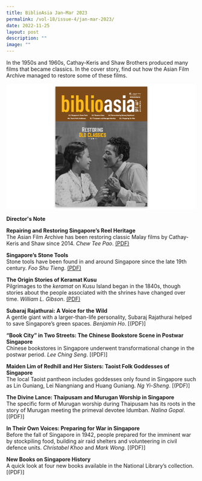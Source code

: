 ```yaml
---
title: BiblioAsia Jan–Mar 2023
permalink: /vol-18/issue-4/jan-mar-2023/
date: 2022-11-25
layout: post
description: ""
image: ""
---
```

In the 1950s and 1960s, Cathay-Keris and Shaw Brothers produced many films that became classics. In the cover story, find out how the Asian Film Archive managed to restore some of these films.

<img src="/images/Vol%2018%20Issue%204/Biblioasia_18_4_cover.png">

<a style="text-decoration: none; font-weight: bold;" href="/vol-18/issue-4/jan-to-mar-2023/director-note/">Director's Note</a>

<a style="text-decoration: none; font-weight: bold;" href="/vol-18/issue-4/jan-mar-2023/asian-film-archive-restoration/">Repairing and Restoring Singapore’s Reel Heritage</a><br>The Asian Film Archive has been restoring classic Malay films by Cathay-Keris and Shaw since 2014. *Chew Tee Pao*. [(PDF)](/files/pdf/Vol%2018/Issue%204/BiblioAsia_18_4_FA_AsianFilm.pdf)

<a style="text-decoration: none; font-weight: bold;" href="/vol-18/issue-4/jan-mar-2023/stone-tools-singapore">Singapore’s Stone Tools </a><br>Stone tools have been found in and around Singapore since the late 19th century. *Foo Shu Tieng*.
 [(PDF)](/files/pdf/Vol%2018/Issue%204/BiblioAsia_18_4_FA_StoneTools.pdf)
 
 <a style="text-decoration: none; font-weight: bold;" href="/vol-18/issue-4/jan-mar-2023/shrines-keramat-kusu/">The Origin Stories of Keramat Kusu</a><br>Pilgrimages to the *keramat* on Kusu Island began in the 1840s, though stories about the people associated with the shrines have changed over time. *William L. Gibson*. [(PDF)](/files/pdf/Vol%2018/Issue%204/BiblioAsia_18_4_FA_StoneTools.pdf)
 
<a style="text-decoration: none; font-weight: bold;" href="/vol-18/issue-4/jan-mar-2023/subaraj-rajathurai-nature/">Subaraj Rajathurai: A Voice for the Wild</a><br>A gentle giant with a larger-than-life personality, Subaraj Rajathurai helped to save Singapore’s green spaces. *Benjamin Ho*. [(PDF)]

<a style="text-decoration: none; font-weight: bold;" href="/vol-18/issue-4/jan-mar-2023/postwar-chinese-bookstores/">“Book City” in Two Streets: The Chinese Bookstore Scene in Postwar Singapore</a><br>Chinese bookstores in Singapore underwent transformational change in the postwar period. *Lee Ching Seng*. [(PDF)]

<a style="text-decoration: none; font-weight: bold;" href="/vol-18/issue-4/jan-mar-2023/taoist-folk-goddesses-singapore/">Maiden Lim of Redhill and Her Sisters: Taoist Folk Goddesses of Singapore</a><br>The local Taoist pantheon includes goddesses only found in Singapore such as Lin Guniang, Lei Niangniang and Huang Guniang. *Ng Yi-Sheng*. [(PDF)]

<a style="text-decoration: none; font-weight: bold;" href="/vol-18/issue-4/jan-mar-2023/thaipusam-murugan-singapore/">The Divine Lance: Thaipusam and Murugan Worship in Singapore</a><br>The specific form of Murugan worship during Thaipusam has its roots in the story of Murugan meeting the primeval devotee Idumban. *Nalina Gopal*.[(PDF)]

<a style="text-decoration: none; font-weight: bold;" href="/vol-18/issue-4/jan-mar-2023/preparing-war-singapore/">In Their Own Voices: Preparing for War	in Singapore</a><br>Before the fall of Singapore in 1942, people prepared for the imminent war by stockpiling food, building air raid shelters and volunteering in civil defence units. *Christabel Khoo* and *Mark Wong*. [(PDF)]

<a style="text-decoration: none; font-weight: bold;" href="/vol-18/issue-4/jan-mar-2023/new-books-singapore-history/">New Books on Singapore History </a><br>A quick look at four new books available in the National Library’s collection.  [(PDF)]